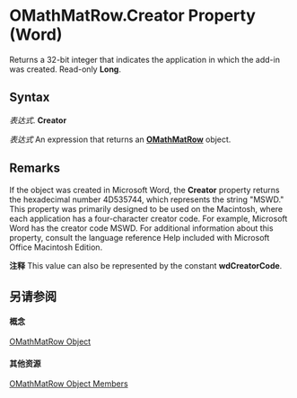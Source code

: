 
# OMathMatRow.Creator Property (Word)

Returns a 32-bit integer that indicates the application in which the add-in was created. Read-only  **Long**.


## Syntax

 _表达式_. **Creator**

 _表达式_ An expression that returns an **[OMathMatRow](a6e96db5-9119-51a2-f303-a6c74b5be88d.md)** object.


## Remarks

If the object was created in Microsoft Word, the  **Creator** property returns the hexadecimal number 4D535744, which represents the string "MSWD." This property was primarily designed to be used on the Macintosh, where each application has a four-character creator code. For example, Microsoft Word has the creator code MSWD. For additional information about this property, consult the language reference Help included with Microsoft Office Macintosh Edition.


 **注释**  This value can also be represented by the constant  **wdCreatorCode**.


## 另请参阅


#### 概念


[OMathMatRow Object](a6e96db5-9119-51a2-f303-a6c74b5be88d.md)
#### 其他资源


[OMathMatRow Object Members](http://msdn.microsoft.com/library/ea4fee7a-4ada-2f9d-4b06-c967a1cc4032%28Office.15%29.aspx)